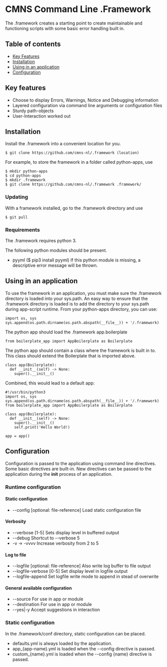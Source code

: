 # CMNS Command Line .Framework

The .framework creates a starting point to create maintainable and functioning scripts 
with some basic error handling built in. 

## Table of contents
- [Key Features](#key-features)
- [Installation](#installation)
- [Using in an application](#using-in-an-application)
- [Configuration](#configuration)

## Key features
- Choose to display Errors, Warnings, Notice and Debugging information
- Layered configuration via command line arguments or configuration files
- Sturdy path-objects
- User-Interaction worked out

## Installation
Install the .framework into a convenient location for you. 
```
$ git clone https://github.com/cmns-nl/.framework (location)
```
For example, to store the framework in a folder called python-apps, use
```
$ mkdir python-apps
$ cd python-apps
$ mkdir .framework
$ git clone https://github.com/cmns-nl/.framework .framework/
```
### Updating
With a framework installed, go to the .framework directory and use
```
$ git pull
```
### Requirements
The .framework requires python 3.

The following python modules should be present.
- pyyml ($ pip3 install pyyml)
If this python module is missing, a descriptive error message will be thrown.

## Using in an application
To use the framework in an application, you must make sure the .framework directory is 
loaded into your sys.path. An easy way to ensure that the .framework directory is loaded
is to add the directory to your sys.path during app-script runtime. 
From your python-apps directory, you can use:
```
import os, sys
sys.append(os.path.dirname(os.path.abspath(__file__)) + '/.framework)
```

The python app should load the .framework app.boilerplate
```
from boilerplate_app import AppBoilerplate as Boilerplate
```

The python app should contain a class where the framework is built in to. This class 
should extend the Boilerplate that is imported above.
```
class app(Boilerplate):
  def __init__(self) -> None:
    super().__init__()
```

Combined, this would lead to a default app:
```
#!/usr/bin/python3
import os, sys
sys.append(os.path.dirname(os.path.abspath(__file__)) + '/.framework)
from boilerplate_app import AppBoilerplate as Boilerplate

class app(Boilerplate):
  def __init__(self) -> None:
    super().__init__()
    self.print('Hello World!)

app = app()
```

## Configuration
Configuration is passed to the application using command line directives. Some basic
directives are built-in. New directives can be passed to the application during 
the __init__ process of an application.

### Runtime configuration
#### Static configuration
- --config [optional: file-reference] Load static configuration file
#### Verbosity
- --verbose [1-5] Sets display level in buffered output
- --debug Shortcut to --verbose 5
- -v -> -vvvv Increase verbosity from 2 to 5
#### Log to file
- --logfile [optional: file-reference] Also write log buffer to file output
- --logfile-verbose [0-5] Set display level in logfile output
- --logfile-append Set logfile write mode to append in stead of overwrite
#### General available configuration
- --source For use in app or module
- --destination For use in app or module
- --yes|-y Accept suggestions in interaction

### Static configuration
In the .framework/conf directory, static configuration can be placed.
- defaults.yml is always loaded by the application.
- app_{app-name}.yml is loaded when the --config directive is passed.
- custom_{name}.yml is loaded when the --config {name} directive is passed.

